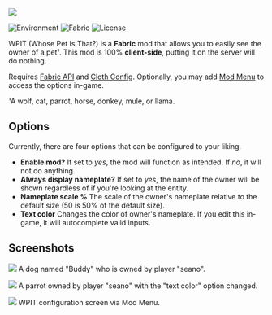 ![](https://i.imgur.com/h20V6ci.png)

![Environment](https://img.shields.io/badge/environment-client-1976d2) ![Fabric](https://img.shields.io/badge/mod%20loader-fabric-d64541) ![License](https://img.shields.io/github/license/seaneoo/wpit)

WPIT (Whose Pet Is That?) is a **Fabric** mod that allows you to easily see the owner of a pet¹. This mod is 100% **client-side**, putting it on the server will do nothing.

Requires [Fabric API](https://www.curseforge.com/minecraft/mc-mods/fabric-api)
and [Cloth Config](https://www.curseforge.com/minecraft/mc-mods/cloth-config). Optionally, you may
add [Mod Menu](https://www.curseforge.com/minecraft/mc-mods/modmenu) to access the options in-game.

¹A wolf, cat, parrot, horse, donkey, mule, or llama.

## Options

Currently, there are four options that can be configured to your liking.

- **Enable mod?** If set to _yes_, the mod will function as intended. If _no_, it will not do anything.
- **Always display nameplate?** If set to _yes_, the name of the owner will be shown regardless of if you're looking at
  the entity.
- **Nameplate scale %** The scale of the owner's nameplate relative to the default size (50 is 50% of the default size).
- **Text color** Changes the color of owner's nameplate. If you edit this in-game, it will autocomplete valid inputs.

## Screenshots

![](https://i.imgur.com/c3zBrm8.png)
A dog named "Buddy" who is owned by player "seano".

![](https://i.imgur.com/S7IBZfR.png)
A parrot owned by player "seano" with the "text color" option changed.

![](https://i.imgur.com/VoFRq1K.png)
WPIT configuration screen via Mod Menu.

